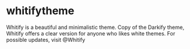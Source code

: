 # whitifytheme
Whitify is a beautiful and minimalistic theme. Copy of the Darkify theme, Whitify offers a clear version for anyone who likes white themes. For possible updates, visit @Whitify
